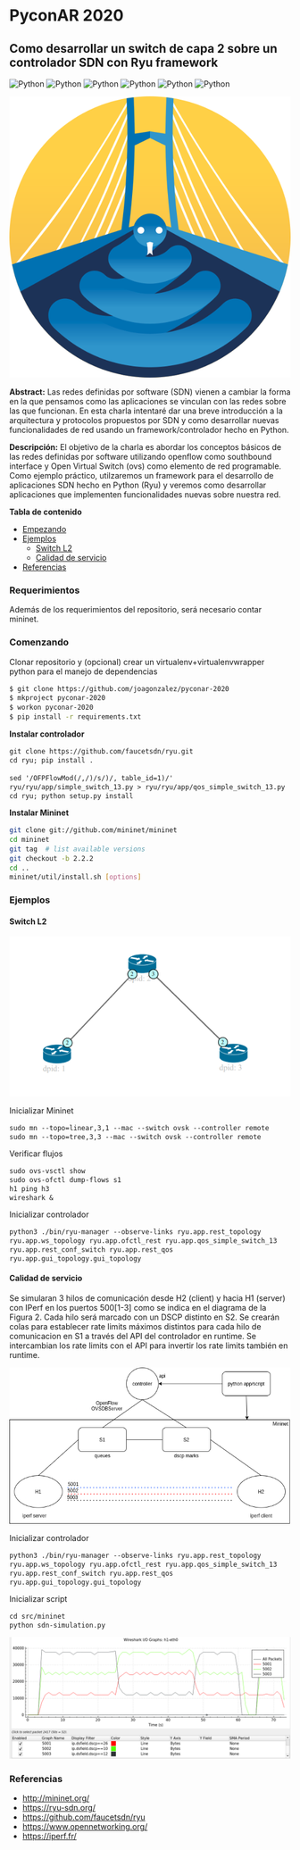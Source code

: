 # PyconAR 2020 

## Como desarrollar un switch de capa 2 sobre un controlador SDN con Ryu framework
![Python](https://img.shields.io/badge/OpenFlow-v1.3-orange)
![Python](https://img.shields.io/badge/mininet-v2.2.2-orange)
![Python](https://img.shields.io/badge/ovs-v2.13.0-orange)
![Python](https://img.shields.io/badge/ryuframework-4.34-blue)
![Python](https://img.shields.io/badge/python-v3.6-blue)
![Python](https://img.shields.io/badge/platform-linux--64-lightgrey)

![Figura 1](doc/pyconar.png)


**Abstract:**
Las redes definidas por software (SDN) vienen a cambiar la forma en la que pensamos como las aplicaciones se vinculan con las redes sobre las que funcionan. En esta charla intentaré dar una breve introducción a la arquitectura y protocolos propuestos por SDN y como desarrollar nuevas funcionalidades de red usando un framework/controlador hecho en Python.

**Descripción:**
El objetivo de la charla es abordar los conceptos básicos de las redes definidas por software utilizando openflow como southbound interface y Open Virtual Switch (ovs) como elemento de red programable. Como ejemplo práctico, utilzaremos un framework para el desarrollo de aplicaciones SDN hecho en Python (Ryu) y veremos como desarrollar aplicaciones que implementen funcionalidades nuevas sobre nuestra red.

**Tabla de contenido**

- [Empezando](#empezando)
- [Ejemplos](#ejemplos)
    - [Switch L2](#switch-l2)
    - [Calidad de servicio](#calidad-de-servicio)
- [Referencias](#referencias)

### Requerimientos
Además de los requerimientos del repositorio, será necesario contar mininet.

### Comenzando
Clonar repositorio y (opcional) crear un virtualenv+virtualenvwrapper python para el manejo de dependencias

```bash
$ git clone https://github.com/joagonzalez/pyconar-2020
$ mkproject pyconar-2020
$ workon pyconar-2020
$ pip install -r requirements.txt
```

**Instalar controlador**
```baskh
git clone https://github.com/faucetsdn/ryu.git
cd ryu; pip install .

sed '/OFPFlowMod(/,/)/s/)/, table_id=1)/' ryu/ryu/app/simple_switch_13.py > ryu/ryu/app/qos_simple_switch_13.py
cd ryu; python setup.py install
```

**Instalar Mininet**
```bash
git clone git://github.com/mininet/mininet
cd mininet
git tag  # list available versions
git checkout -b 2.2.2
cd ..
mininet/util/install.sh [options]
```

### Ejemplos

#### Switch L2
![Figura 2](doc/topologia.png)

Inicializar Mininet
```
sudo mn --topo=linear,3,1 --mac --switch ovsk --controller remote
sudo mn --topo=tree,3,3 --mac --switch ovsk --controller remote
```

Verificar flujos
```
sudo ovs-vsctl show
sudo ovs-ofctl dump-flows s1
h1 ping h3
wireshark &
```

Inicializar controlador

```
python3 ./bin/ryu-manager --observe-links ryu.app.rest_topology ryu.app.ws_topology ryu.app.ofctl_rest ryu.app.qos_simple_switch_13  ryu.app.rest_conf_switch ryu.app.rest_qos ryu.app.gui_topology.gui_topology
```

#### Calidad de servicio
Se simularan 3 hilos de comunicación desde H2 (client) y hacia H1 (server) con IPerf en los puertos 500[1-3] como se indica en el diagrama de la Figura 2. Cada hilo será marcado con un DSCP distinto en S2. Se crearán colas para establecer rate limits máximos distintos para cada hilo de comunicacion en S1 a través del API del controlador en runtime. Se intercambian los rate limits con el API para invertir los rate limits también en runtime. 

![Figura 3](doc/pyconar-qos.png)

Inicializar controlador
```
python3 ./bin/ryu-manager --observe-links ryu.app.rest_topology ryu.app.ws_topology ryu.app.ofctl_rest ryu.app.qos_simple_switch_13  ryu.app.rest_conf_switch ryu.app.rest_qos ryu.app.gui_topology.gui_topology
```

Inicializar script
```
cd src/mininet
python sdn-simulation.py
```

![Figura 4](doc/simulacion-qos.png)

### Referencias
- http://mininet.org/
- https://ryu-sdn.org/
- https://github.com/faucetsdn/ryu
- https://www.opennetworking.org/
- https://iperf.fr/ 


